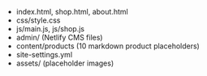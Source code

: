 - index.html, shop.html, about.html
- css/style.css
- js/main.js, js/shop.js
- admin/ (Netlify CMS files)
- content/products (10 markdown product placeholders)
- site-settings.yml
- assets/ (placeholder images)
